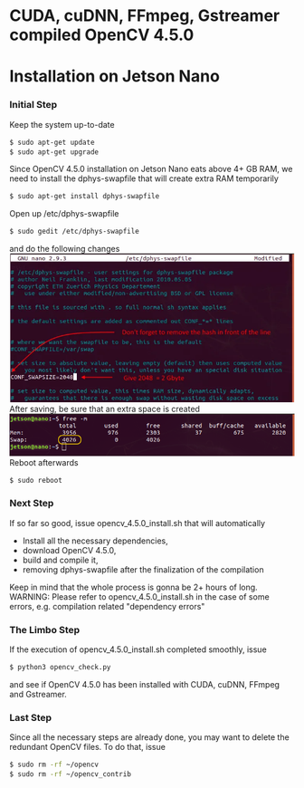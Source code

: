 # CUDA, cuDNN, FFmpeg, Gstreamer compiled OpenCV 4.5.0
# Installation on Jetson Nano

### Initial Step
Keep the system up-to-date
```sh
$ sudo apt-get update
$ sudo apt-get upgrade
```
Since OpenCV 4.5.0 installation on Jetson Nano eats above 4+ GB RAM, we need to install the dphys-swapfile that will create extra RAM temporarily
```sh
$ sudo apt-get install dphys-swapfile
```
Open up /etc/dphys-swapfile
```sh
$ sudo gedit /etc/dphys-swapfile
```
and do the following changes
![alt text](https://github.com/scriptbiggie/jetson-nano/blob/main/image.png?raw=true)
After saving, be sure that an extra space is created 
![alt text](https://github.com/scriptbiggie/jetson-nano/blob/main/image1.png?raw=true)
Reboot afterwards
```sh
$ sudo reboot
```
### Next Step

If so far so good, issue opencv_4.5.0_install.sh that will automatically 
  - Install all the necessary dependencies,
  - download OpenCV 4.5.0, 
  - build and compile it, 
  - removing dphys-swapfile after the finalization of the compilation

Keep in mind that the whole process is gonna be 2+ hours of long.
WARNING: Please refer to opencv_4.5.0_install.sh in the case of some errors, e.g. compilation related "dependency errors"

### The Limbo Step
If the execution of opencv_4.5.0_install.sh completed smoothly, issue 
```sh
$ python3 opencv_check.py
```
and see if OpenCV 4.5.0 has been installed with CUDA, cuDNN, FFmpeg and Gstreamer.

### Last Step
Since all the necessary steps are already done, you may want to delete the redundant OpenCV files. To do that, issue
```sh
$ sudo rm -rf ~/opencv
$ sudo rm -rf ~/opencv_contrib
```

